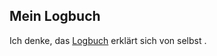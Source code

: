 ## Mein Logbuch

Ich denke, das [Logbuch](https://eggstrema.github.io/logbuch/) erklärt sich von selbst .

